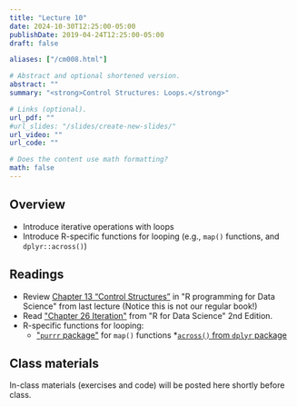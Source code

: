 ```yaml
---
title: "Lecture 10"
date: 2024-10-30T12:25:00-05:00
publishDate: 2019-04-24T12:25:00-05:00
draft: false

aliases: ["/cm008.html"]

# Abstract and optional shortened version.
abstract: ""
summary: "<strong>Control Structures: Loops.</strong>"

# Links (optional).
url_pdf: ""
#url_slides: "/slides/create-new-slides/"
url_video: ""
url_code: ""

# Does the content use math formatting?
math: false
---
```




<!-- NOTES FALL 2024
See Lecture 9 in syllabus for notes
-->

## Overview

* Introduce iterative operations with loops
* Introduce R-specific functions for looping (e.g., `map()` functions, and `dplyr::across()`)


## Readings

* Review [Chapter 13 “Control Structures”](https://bookdown.org/rdpeng/rprogdatascience/control-structures.html) in "R programming for Data Science" from last lecture (Notice this is not our regular book!)
* Read ["Chapter 26 Iteration"](https://r4ds.hadley.nz/iteration) from "R for Data Science" 2nd Edition.
* R-specific functions for looping:
  * ["`purrr` package"](https://purrr.tidyverse.org/reference/map.html) for `map()` functions 
  *[`across()` from `dplyr` package](https://dplyr.tidyverse.org/reference/across.html)


## Class materials

In-class materials (exercises and code) will be posted here shortly before class.

<!--
Run the code below in your console to download today’s in-class exercises: `usethis::use_course("css-materials/control-structures")`
(updated to include in-class demo for loop solutions)
-->

<!--
* [Data storage types](/notes/vectors/)
* [Iteration](/notes/iteration/)
* [Column-wise operations](https://dplyr.tidyverse.org/dev/articles/colwise.html)
-->
